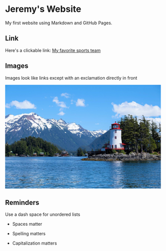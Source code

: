 # Jeremy's Website 

My first website using Markdown and GitHub Pages.

## Link

Here's a clickable link: [My favorite sports team](https://www.chelseafc.com/en)

## Images

Images look like links except with an exclamation directly in front

![My Image](my_image.jpg)

## Reminders

Use a dash space for unordered lists

- Spaces matter

- Spelling matters

- Capitalization matters
